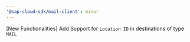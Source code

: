 ```yaml
---
'@sap-cloud-sdk/mail-client': minor
---
```


[New Functionalities] Add Support for `Location ID` in destinations of type `MAIL`
